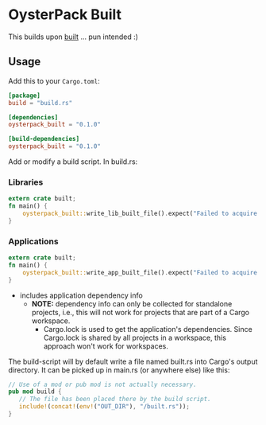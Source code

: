 # OysterPack Built

This builds upon [built](https://crates.io/crates/built) ... pun intended :)

## Usage

Add this to your `Cargo.toml`:
```toml
[package]
build = "build.rs"

[dependencies]
oysterpack_built = "0.1.0"

[build-dependencies]
oysterpack_built = "0.1.0"
```

Add or modify a build script. In build.rs:

### Libraries
```rust
extern crate built;
fn main() {
    oysterpack_built::write_lib_built_file().expect("Failed to acquire build-time information");
}
```

### Applications
```rust
extern crate built;
fn main() {
    oysterpack_built::write_app_built_file().expect("Failed to acquire build-time information");
}
```
- includes application dependency info
  - **NOTE:** dependency info can only be collected for standalone projects, i.e., this will not work for projects that are part of a Cargo workspace.
    - Cargo.lock is used to get the application's dependencies. Since Cargo.lock is shared by all projects in a workspace, this approach won't work for workspaces.


The build-script will by default write a file named built.rs into Cargo's output directory. It can be picked up in main.rs (or anywhere else) like this:
```rust
// Use of a mod or pub mod is not actually necessary.
pub mod build {
   // The file has been placed there by the build script.
   include!(concat!(env!("OUT_DIR"), "/built.rs"));
}
```

